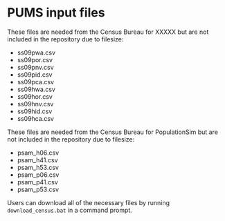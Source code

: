 # PUMS input files

These files are needed from the Census Bureau for XXXXX  but are not included in the repository due to filesize:
- ss09pwa.csv
- ss09por.csv
- ss09pnv.csv
- ss09pid.csv
- ss09pca.csv
- ss09hwa.csv
- ss09hor.csv
- ss09hnv.csv
- ss09hid.csv
- ss09hca.csv

These files are needed from the Census Bureau for PopulationSim but are not included in the repository due to filesize:
- psam_h06.csv
- psam_h41.csv
- psam_h53.csv
- psam_p06.csv
- psam_p41.csv
- psam_p53.csv

Users can download all of the necessary files by running `download_census.bat` in a command prompt.
